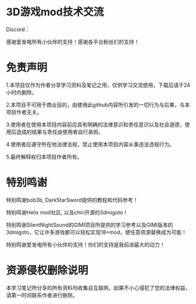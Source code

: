 # 3D游戏mod技术交流

Discord： 

感谢爱发电所有小伙伴的支持！感谢各平台粉丝们的支持！

# 免责声明
1.本项目仅作为作者分享学习资料及笔记之用，仅供学习交流使用，下载后请于24小时内删除。

2.本项目不可用于商业目的，由使用此github内容所引发的一切行为与后果，与本项目作者无关。

3.使用者在使用本项目内容前应具有明确的法律意识和责任意识以及社会道德，使用后造成的结果与责任由使用者自行承担。

4.使用者应遵守所在地法律法规，禁止使用本项目内容从事违法违规行为。

5.最终解释权归本项目作者所有。

# 特别鸣谢
特别鸣谢bob3b, DarkStarSword提供的教程和代码参考！

特别鸣谢Helix mod社区, 以及chiri开源的3dmigoto！

特别鸣谢SilentNightSound的GIMI项目所提供的学习参考以及GIMI版本的3dmigoto，它让许多游戏都可以轻松实现18+mod，使任意资源替换成为可能！

特别鸣谢爱发电所有小伙伴的支持！你们的支持是我前进最大的动力！

# 资源侵权删除说明
本学习笔记所分享的所有资料均收集自互联网，如果不小心侵犯了您的法律权益，请第一时间联系作者进行删除。

